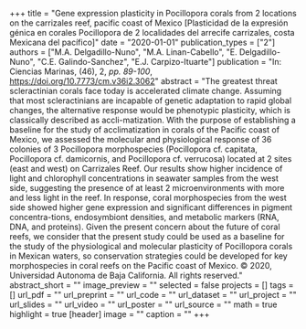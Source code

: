 +++
title = "Gene expression plasticity in Pocillopora corals from 2 locations on the carrizales reef, pacific coast of Mexico [Plasticidad de la expresión génica en corales Pocillopora de 2 localidades del arrecife carrizales, costa Mexicana del pacífico]"
date = "2020-01-01"
publication_types = ["2"]
authors = ["M.A. Delgadillo-Nuno", "M.A. Linan-Cabello", "E. Delgadillo-Nuno", "C.E. Galindo-Sanchez", "E.J. Carpizo-Ituarte"]
publication = "In: Ciencias Marinas, (46), 2, _pp. 89-100_, https://doi.org/10.7773/cm.v36i2.3062"
abstract = "The greatest threat scleractinian corals face today is accelerated climate change. Assuming that most scleractinians are incapable of genetic adaptation to rapid global changes, the alternative response would be phenotypic plasticity, which is classically described as accli-matization. With the purpose of establishing a baseline for the study of acclimatization in corals of the Pacific coast of Mexico, we assessed the molecular and physiological response of 36 colonies of 3 Pocillopora morphospecies (Pocillopora cf. capitata, Pocillopora cf. damicornis, and Pocillopora cf. verrucosa) located at 2 sites (east and west) on Carrizales Reef. Our results show higher incidence of light and chlorophyll concentrations in seawater samples from the west side, suggesting the presence of at least 2 microenvironments with more and less light in the reef. In response, coral morphospecies from the west side showed higher gene expression and significant differences in pigment concentra-tions, endosymbiont densities, and metabolic markers (RNA, DNA, and proteins). Given the present concern about the future of coral reefs, we consider that the present study could be used as a baseline for the study of the physiological and molecular plasticity of Pocillopora corals in Mexican waters, so conservation strategies could be developed for key morphospecies in coral reefs on the Pacific coast of Mexico. © 2020, Universidad Autonoma de Baja California. All rights reserved."
abstract_short = ""
image_preview = ""
selected = false
projects = []
tags = []
url_pdf = ""
url_preprint = ""
url_code = ""
url_dataset = ""
url_project = ""
url_slides = ""
url_video = ""
url_poster = ""
url_source = ""
math = true
highlight = true
[header]
image = ""
caption = ""
+++
